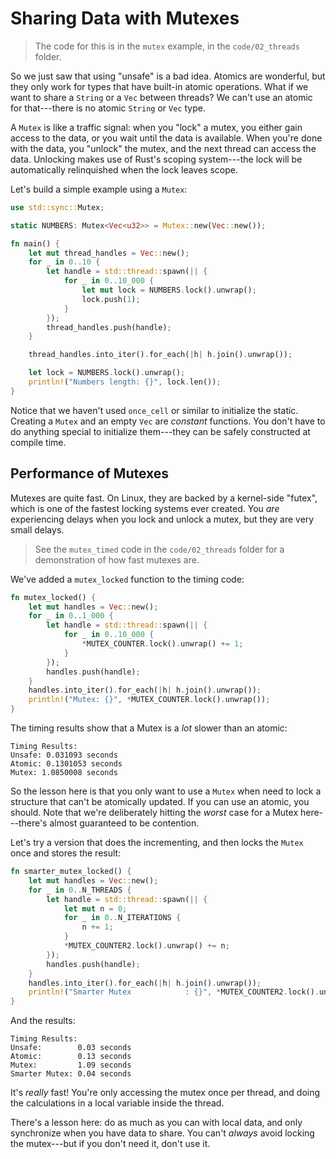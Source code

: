 # Sharing Data with Mutexes

> The code for this is in the `mutex` example, in the `code/02_threads` folder.

So we just saw that using "unsafe" is a bad idea. Atomics are wonderful, but they only work for types that have built-in atomic operations. What if we want to share a `String` or a `Vec` between threads? We can't use an atomic for that---there is no atomic `String` or `Vec` type.

A `Mutex` is like a traffic signal: when you "lock" a mutex, you either gain access to the data, or you wait until the data is available. When you're done with the data, you "unlock" the mutex, and the next thread can access the data. Unlocking makes use of Rust's scoping system---the lock will be automatically relinquished when the lock leaves scope.

Let's build a simple example using a `Mutex`:

```rust
use std::sync::Mutex;

static NUMBERS: Mutex<Vec<u32>> = Mutex::new(Vec::new());

fn main() {
    let mut thread_handles = Vec::new();
    for _ in 0..10 {
        let handle = std::thread::spawn(|| {
            for _ in 0..10_000 {
                let mut lock = NUMBERS.lock().unwrap();
                lock.push(1);
            }
        });
        thread_handles.push(handle);
    }

    thread_handles.into_iter().for_each(|h| h.join().unwrap());

    let lock = NUMBERS.lock().unwrap();
    println!("Numbers length: {}", lock.len());
}
```

Notice that we haven't used `once_cell` or similar to initialize the static. Creating a `Mutex` and an empty `Vec` are *constant* functions. You don't have to do anything special to initialize them---they can be safely constructed at compile time.

## Performance of Mutexes

Mutexes are quite fast. On Linux, they are backed by a kernel-side "futex", which is one of the fastest locking systems ever created. You *are* experiencing delays when you lock and unlock a mutex, but they are very small delays.

> See the `mutex_timed` code in the `code/02_threads` folder for a demonstration of how fast mutexes are.

We've added a `mutex_locked` function to the timing code:

```rust
fn mutex_locked() {
    let mut handles = Vec::new();
    for _ in 0..1_000 {
        let handle = std::thread::spawn(|| {
            for _ in 0..10_000 {
                *MUTEX_COUNTER.lock().unwrap() += 1;
            }
        });
        handles.push(handle);
    }
    handles.into_iter().for_each(|h| h.join().unwrap());
    println!("Mutex: {}", *MUTEX_COUNTER.lock().unwrap());
}
```

The timing results show that a Mutex is a *lot* slower than an atomic:

```
Timing Results:
Unsafe: 0.031093 seconds
Atomic: 0.1301053 seconds
Mutex: 1.0850008 seconds
```

So the lesson here is that you only want to use a `Mutex` when need to lock a structure that can't be atomically updated. If you can use an atomic, you should. Note that we're deliberately hitting the *worst* case for a Mutex here---there's almost guaranteed to be contention.

Let's try a version that does the incrementing, and then locks the `Mutex` once and stores the result:

```rust
fn smarter_mutex_locked() {
    let mut handles = Vec::new();
    for _ in 0..N_THREADS {
        let handle = std::thread::spawn(|| {
            let mut n = 0;
            for _ in 0..N_ITERATIONS {
                n += 1;
            }
            *MUTEX_COUNTER2.lock().unwrap() += n;
        });
        handles.push(handle);
    }
    handles.into_iter().for_each(|h| h.join().unwrap());
    println!("Smarter Mutex            : {}", *MUTEX_COUNTER2.lock().unwrap());
}
```

And the results:

```
Timing Results:
Unsafe:        0.03 seconds
Atomic:        0.13 seconds
Mutex:         1.09 seconds
Smarter Mutex: 0.04 seconds
```

It's *really* fast! You're only accessing the mutex once per thread, and doing the calculations in a local variable inside the thread.

There's a lesson here: do as much as you can with local data, and only synchronize when you have data to share. You can't *always* avoid locking the mutex---but if you don't need it, don't use it.